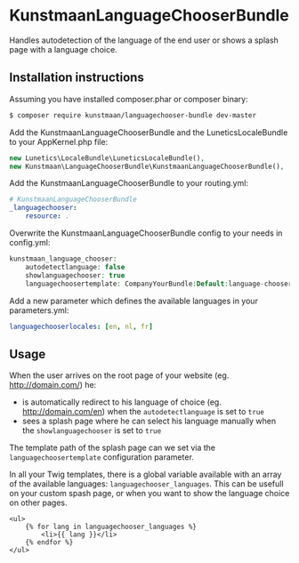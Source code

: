 KunstmaanLanguageChooserBundle
==============================

Handles autodetection of the language of the end user or shows a splash page with a language choice.


Installation instructions
-------------------------

Assuming you have installed composer.phar or composer binary:

``` bash
$ composer require kunstmaan/languagechooser-bundle dev-master
```

Add the KunstmaanLanguageChooserBundle and the LuneticsLocaleBundle to your AppKernel.php file:

``` php
new Lunetics\LocaleBundle\LuneticsLocaleBundle(),
new Kunstmaan\LanguageChooserBundle\KunstmaanLanguageChooserBundle(),
```

Add the KunstmaanLanguageChooserBundle to your routing.yml:

``` yaml
# KunstmaanLanguageChooserBundle
_languagechooser:
    resource: .
```

Overwrite the KunstmaanLanguageChooserBundle config to your needs in config.yml:

```PHP
kunstmaan_language_chooser:
    autodetectlanguage: false
    showlanguagechooser: true
    languagechoosertemplate: CompanyYourBundle:Default:language-chooser.html.twig
```

Add a new parameter which defines the available languages in your parameters.yml:

```yaml
languagechooserlocales: [en, nl, fr]
```

Usage
-----

When the user arrives on the root page of your website (eg. http://domain.com/) he:
- is automatically redirect to his language of choice (eg. http://domain.com/en) when the `autodetectlanguage` is set to `true`
- sees a splash page where he can select his language manually when the `showlanguagechooser` is set to `true`

The template path of the splash page can we set via the `languagechoosertemplate` configuration parameter.

In all your Twig templates, there is a global variable available with an array of the available languages: `languagechooser_languages`.
This can be usefull on your custom spash page, or when you want to show the language choice on other pages.

```
<ul>
    {% for lang in languagechooser_languages %}
        <li>{{ lang }}</li>
    {% endfor %}
</ul>
```
